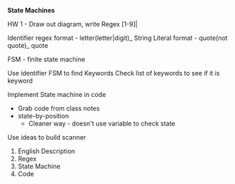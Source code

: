 **State Machines**

HW 1 - Draw out diagram, write Regex
[1-9]|

Identifier regex format - letter(letter|digit)_
String Literal format - quote(not quote)_ quote

FSM - finite state machine

Use identifier FSM to find Keywords
Check list of keywords to see if it is keyword

Implement State machine in code

- Grab code from class notes
- state-by-position
  - Cleaner way - doesn't use variable to check state

Use ideas to build scanner

1. English Description
1. Regex
1. State Machine
1. Code
